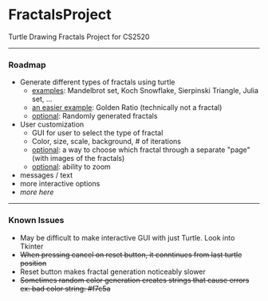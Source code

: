 # FractalsProject
Turtle Drawing Fractals Project for CS2520
***
### Roadmap
- Generate different types of fractals using turtle
  - <ins>examples</ins>: Mandelbrot set, Koch Snowflake, Sierpinski Triangle, Julia set, ...
  - <ins>an easier example</ins>: Golden Ratio (technically not a fractal)
  - <ins>optional</ins>: Randomly generated fractals
- User customization
  - GUI for user to select the type of fractal
  - Color, size, scale, background, # of iterations
  - <ins>optional</ins>: a way to choose which fractal through a separate "page" (with images of the fractals)
  - <ins>optional</ins>: ability to zoom
- messages / text
- more interactive options
- *more here*
***
### Known Issues
- May be difficult to make interactive GUI with just Turtle. Look into Tkinter
- ~~When pressing cancel on reset button, it conntinues from last turtle position~~
- Reset button makes fractal generation noticeably slower
- ~~Sometimes random color generation creates strings that cause errors ex: bad color string: #f7c5a~~